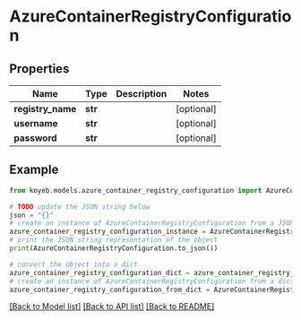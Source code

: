 # AzureContainerRegistryConfiguration


## Properties

Name | Type | Description | Notes
------------ | ------------- | ------------- | -------------
**registry_name** | **str** |  | [optional] 
**username** | **str** |  | [optional] 
**password** | **str** |  | [optional] 

## Example

```python
from koyeb.models.azure_container_registry_configuration import AzureContainerRegistryConfiguration

# TODO update the JSON string below
json = "{}"
# create an instance of AzureContainerRegistryConfiguration from a JSON string
azure_container_registry_configuration_instance = AzureContainerRegistryConfiguration.from_json(json)
# print the JSON string representation of the object
print(AzureContainerRegistryConfiguration.to_json())

# convert the object into a dict
azure_container_registry_configuration_dict = azure_container_registry_configuration_instance.to_dict()
# create an instance of AzureContainerRegistryConfiguration from a dict
azure_container_registry_configuration_from_dict = AzureContainerRegistryConfiguration.from_dict(azure_container_registry_configuration_dict)
```
[[Back to Model list]](../README.md#documentation-for-models) [[Back to API list]](../README.md#documentation-for-api-endpoints) [[Back to README]](../README.md)


